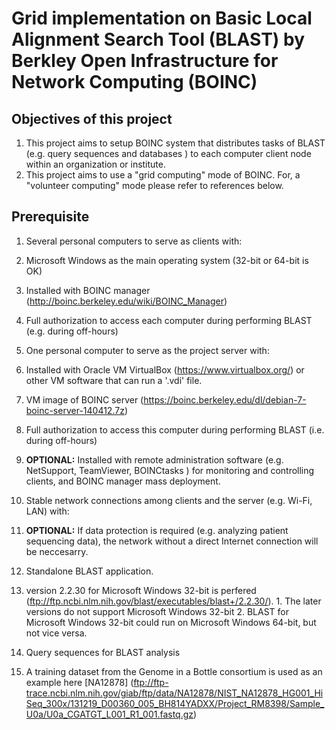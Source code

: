 # Grid implementation on Basic Local Alignment Search Tool (BLAST) by Berkley Open Infrastructure for Network Computing (BOINC)

## Objectives of this project
1. This project aims to setup BOINC system that distributes tasks of BLAST (e.g. query sequences and databases ) to each computer client node within an organization or institute. 
2. This project aims to use a "grid computing" mode of BOINC. For, a "volunteer computing" mode please refer to references below.

## Prerequisite
1. Several personal computers to serve as clients with:
  1. Microsoft Windows as the main operating system (32-bit or 64-bit is OK)
  2. Installed with BOINC manager (http://boinc.berkeley.edu/wiki/BOINC_Manager)
  3. Full authorization to access each computer during performing BLAST (e.g. during off-hours)
  
2. One personal computer to serve as the project server with:
  1. Installed with Oracle VM VirtualBox (https://www.virtualbox.org/) or other VM software that can run a '.vdi' file.
  2. VM image of BOINC server (https://boinc.berkeley.edu/dl/debian-7-boinc-server-140412.7z)
  3. Full authorization to access this computer during performing BLAST (i.e. during off-hours)
  4. __OPTIONAL:__ Installed with remote administration software (e.g. NetSupport, TeamViewer, BOINCtasks ) for monitoring and controlling clients, and BOINC manager mass deployment. 
  
3. Stable network connections among clients and the server (e.g. Wi-Fi, LAN) with:
  1. __OPTIONAL:__ If data protection is required (e.g. analyzing patient sequencing data), the network without a direct Internet connection will be neccesarry.
  
4. Standalone BLAST application. 
  1. version 2.2.30 for Microsoft Windows 32-bit is perfered (ftp://ftp.ncbi.nlm.nih.gov/blast/executables/blast+/2.2.30/). 
    1. The later versions do not support Microsoft Windows 32-bit
    2. BLAST for Microsoft Windows 32-bit could run on Microsoft Windows 64-bit, but not vice versa.

5. Query sequences for BLAST analysis
  1. A training dataset from the Genome in a Bottle consortium is used as an example here [NA12878] (ftp://ftp-trace.ncbi.nlm.nih.gov/giab/ftp/data/NA12878/NIST_NA12878_HG001_HiSeq_300x/131219_D00360_005_BH814YADXX/Project_RM8398/Sample_U0a/U0a_CGATGT_L001_R1_001.fastq.gz)

